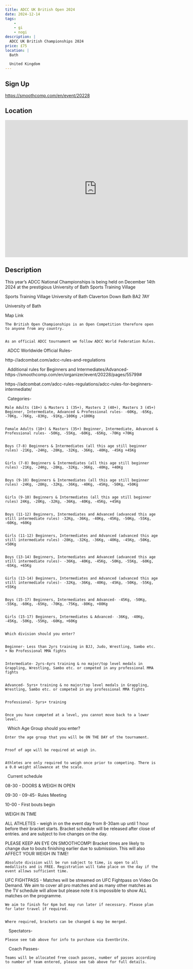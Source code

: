 ```yaml
---
title: ADCC UK British Open 2024
date: 2024-12-14
tags:
    - 
    - gi 
    - nogi 
description: |
  ADCC UK British Championships 2024
price: £75
location: |
  Bath
                                        
  United Kingdom
---
```

## Sign Up
https://smoothcomp.com/en/event/20228

## Location
<iframe src="https://www.google.com/maps/embed?pb=!1m18!1m12!1m3!1d12345.6789!2d-2.3245564!3d51.3776016!2m3!1f0!2f0!3f0!3m2!1i1024!2i768!4f13.1!3m3!1m2!1s0x0%3A0x0!2z51.3776016!5e0!3m2!1sen!2sus!4v1234567890" width="600" height="450" style="border:0;" allowfullscreen="" loading="lazy"></iframe>

## Description
This year’s ADCC National Championships is being held on December 14th 2024 at the prestigious University of Bath Sports Training Village
  

     

Sports Training Village University of Bath Claverton Down Bath BA2 7AY

University of Bath
  

Map Link


    The British Open Championships is an Open Competition therefore open to anyone from any country.
  

    As an official ADCC tournament we follow ADCC World Federation Rules. 
  

  ADCC Worldwide Official Rules-


http-//adcombat.com/adcc-rules-and-regulations


  Additional rules for Beginners and Intermediates/Advanced-https-//smoothcomp.com/en/organizer/event/20228/pages/55799#
  

https-//adcombat.com/adcc-rules-regulations/adcc-rules-for-beginners-intermediate/


  Categories-


    Male Adults (18+) & Masters 1 (35+), Masters 2 (40+), Masters 3 (45+) Beginner, Intermediate, Advanced & Professional rules- -60Kg, -65Kg, -70Kg, -76Kg, -83Kg, -91Kg,-100Kg ,+100Kg
  

    Female Adults (18+) & Masters (35+) Beginner, Intermediate, Advanced & Professional rules- -50Kg, -55Kg, -60Kg, -65Kg, -70Kg +70Kg
  

    Boys (7-8) Beginners & Intermediates (all this age still beginner rules) -21Kg, -24Kg, -28Kg, -32Kg, -36Kg, -40Kg, -45Kg +45Kg
  

    Girls (7-8) Beginners & Intermediates (all this age still beginner rules) -21Kg, -24Kg, -28Kg, -32Kg, -36Kg, -40Kg, +40Kg 
  

    Boys (9-10) Beginners & Intermediates (all this age still beginner rules) -24Kg, -28Kg, -32Kg, -36Kg, -40Kg, -45Kg, -50Kg, +50Kg
  

    Girls (9-10) Beginners & Intermediates (all this age still beginner rules) 24Kg, -28Kg, -32Kg, -36Kg, -40Kg, -45Kg, +45Kg
  

    Boys (11-12) Beginners, Intermediates and Advanced (advanced this age still intermediate rules) -32Kg, -36Kg, -40Kg, -45Kg, -50Kg, -55Kg, -60Kg, +60Kg
  

    Girls (11-12) Beginners, Intermediates and Advanced (advanced this age still intermediate rules) -28Kg, -32Kg, -36Kg, -40Kg, -45Kg, -50Kg, +50Kg
  

    Boys (13-14) Beginners, Intermediates and Advanced (advanced this age still intermediate rules)- -36Kg, -40Kg, -45Kg, -50Kg, -55Kg, -60Kg, -65Kg, +65Kg
  

    Girls (13-14) Beginners, Intermediates and Advanced (advanced this age still intermediate rules)- -32Kg, -36Kg, -40Kg, -45Kg, -50Kg, -55Kg, +55Kg
  

    Boys (15-17) Beginners, Intermediates and Advanced- -45Kg, -50Kg, -55Kg, -60Kg, -65Kg, -70Kg, -75Kg, -80Kg, +80Kg
  

    Girls (15-17) Beginners, Intermediates & Advanced- -36Kg, -40Kg, -45Kg, -50Kg, -55Kg, -60Kg, +60Kg
  

    Which division should you enter?
  

    Beginner- Less than 2yrs training in BJJ, Judo, Wrestling, Sambo etc. + No Professional MMA fights
  

    Intermediate- 2yrs-4yrs training & no major/top level medals in Grappling, Wrestling, Sambo etc. or competed in any professional MMA fights
  

    Advanced- 5yrs+ training & no major/top level medals in Grappling, Wrestling, Sambo etc. or competed in any professional MMA fights
  

    Professional- 5yrs+ training
  

    Once you have competed at a level, you cannot move back to a lower level.
  

  Which Age Group should you enter? 


    Enter the age group that you will be ON THE DAY of the tournament.
  

    Proof of age will be required at weigh in.
  

    Athletes are only required to weigh once prior to competing. There is a 0.0 weight allowance at the scale.
  

  Current schedule


08-30 - DOORS & WEIGH IN OPEN


09-30 - 09-45- Rules Meeting
  

10-00 - First bouts begin 
  

WEIGH IN TIME


ALL ATHLETES - weigh in on the event day from 8-30am up until 1 hour before their bracket starts. Bracket schedule will be released after close of entries. and are subject to live changes on the day. 
  

PLEASE KEEP AN EYE ON SMOOTHCOMP! Bracket times are likely to change due to bouts finishing earlier due to submission. This will also AFFECT YOUR WEIGH IN TIME!
  

    Absolute division will be run subject to time, is open to all medallists and is FREE. Registration will take place on the day if the event allows sufficient time.
  

UFC FIGHTPASS - Matches will be streamed on UFC Fightpass on Video On Demand. We aim to cover all pro matches and as many other matches as the TV schedule will allow but please note it is impossible to show ALL matches on the programme.
  

    We aim to finish for 6pm but may run later if necessary. Please plan for later travel if required.
  

    Where required, brackets can be changed & may be merged.
  

   Spectators-  
  

    Please see tab above for info to purchase via Eventbrite.
  

   Coach Passes- 
  

    Teams will be allocated free coach passes, number of passes according to number of team entered, please see tab above for full details.